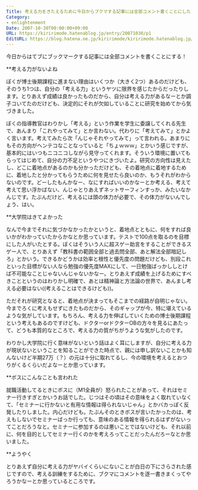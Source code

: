 ```yaml
---
Title: 考える力をきたえるために今日からブクマする記事には全部コメント書くことにした
Category:
- enlightenment
Date: 2007-10-30T00:00:00+09:00
URL: https://kiririmode.hatenablog.jp/entry/20071030/p1
EditURL: https://blog.hatena.ne.jp/kiririmode/kiririmode.hatenablog.jp/atom/entry/8454420450078216392
---
```


今日からはてブにブックマークする記事には全部コメントを書くことにする！

**考える力がないよね

ぼくが博士後期課程に進まない理由はいくつか（大きく2つ）あるのだけども、そのうち1つは、自分の「考える力」というヤツに限界を感じたからだったりします。とりあえず成績は良かったものだから、自分は考える力があるなーとか調子コいてたのだけども、決定的にそれが欠如していることに研究を始めてから気づきました。


ぼくの指導教官はわりかし「考える」という作業を学生に委譲してくれる先生で、あんまり「これやってみて」とか言わない。代わりに「考えてみて」とかよく言います。考えてみたら次「んじゃそれやってみて」って言われる。あまりにもその方向がヘンテコなことなっていると「ちょｗｗｗ」とかいう感じですが、基本的にはいつもニコニコしながら見守ってくれます。そういう環境に置いてもらってはじめて、自分の力不足というやつにきづいたよ。研究の方向性は見えたし、どこに着地点があるのかも分かっただけども、その着地点に着地するために、着地したと分かってもらうために何を見せたら良いのか、もうそれがわからないのです。どーしたもんかなー、なにすればいいのかなーとか考える、考えて考えて思い浮かばない、んじゃとりあえずネットサーフィンすっか、みたいなかんじです。たぶんだけど、考えるには頭の体力が必要で、その体力がないんでしょう、はい。

**大学院はきてよかった

なんで今までそれに気づかなかったかというと、着地点とともに、何をすれば良いかがわかっていたからかなとか思っています。テストで100点を取るのを目標にした人がいたとする。ぼくはそういう人に超スゲー助言をすることができるスゲー人で、とりあえず「教科書の範囲全部と過去問全部、あと解法全部暗記しろ」とかいう。できるかどうかは効率と根性と優先度の問題だけども、別段これといった目標がない人なら勉強の優先度MAXにして、一日勉強ばっかししとけば不可能なことじゃないんじゃないかなー。とりあえず成績を上げるためにすべきことというのはわりかし明確で、あとは精神論と方法論の世界で、あんまし考える必要はない((考えることはできるけども))。


ただそれが研究となると、着地点が決まってもそこまでの経路が自明じゃない。今までろくに考えもせずにきたものだから、そのギャップが今、特に堪えているような気がしています。もちろん、考える力を伸ばしていくための博士後期課程という考えもあるのですけども、ドクターorドクターOBの方々を見るにあたって、どうも本質的なところで、考える力の質がちがうような気がしたのです。


わりかし大学院に行く意味がないという話はよく耳にしますが、自分に考える力が現状ないということを知ることができた時点で、親には申し訳ないことかも知んないけど半期27万（？）の元は十分に取れてるし、今の環境を考えるとおつりがくるくらいだよなーとか思っています。

**ボスにこんなことも言われた

就職活動してるときにボスに（M1全員が）怒られたことがあって、それはセミナー行きすぎとかいうお話でした。じつはその頃はその意味をよく取れていなくて、「セミナーに行かないと有用な情報は得られないじゃん」とかバカっぽく反発したりしました。内心だけども。たぶんそのときボスが言いたかったのは、考えもしないでセミナーばっか行っても、意味のある情報を得られるはずがないってことだろうなと。セミナーに参加するのは悪いことではないけども、それ以前に、何を目的としてセミナー行くのかを考えろってことだったんだろーなとか思いました。

**ようやく

とりあえず自分に考える力がヤバイくらいにないことが白日の下にさらされた感じですので、考える訓練をするために、ブクマにコメントを逐一書きまくってやろうかなーとか思っているところです。

